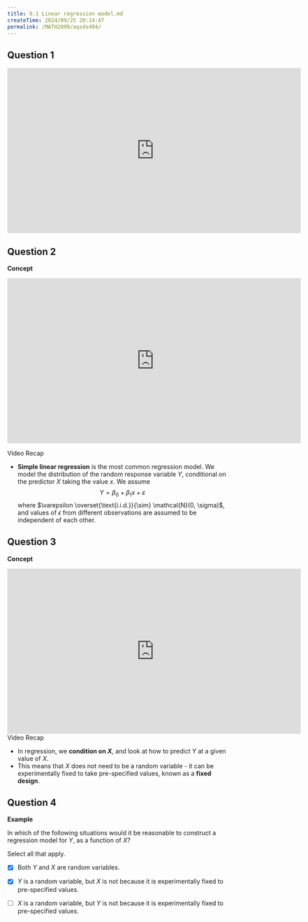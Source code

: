 ```yaml
---
title: 9.1 Linear regression model.md
createTime: 2024/09/25 20:14:47
permalink: /MATH2099/aqs4s494/
---
```


## Question 1

<div class="how_qb">

<iframe width="672" height="378" src="https://www.youtube.com/embed/pLCs_McxQ5s" title="L9 01 Lecture 9 Introduction" frameborder="0" allow="accelerometer; autoplay; clipboard-write; encrypted-media; gyroscope; picture-in-picture; web-share" referrerpolicy="strict-origin-when-cross-origin" allowfullscreen></iframe>

</div>



## Question 2

<div class="how_qb">

**Concept**

<iframe width="672" height="378" src="https://www.youtube.com/embed/a4Pi49gmaJc" title="L9 02 Regression Model Concept" frameborder="0" allow="accelerometer; autoplay; clipboard-write; encrypted-media; gyroscope; picture-in-picture; web-share" referrerpolicy="strict-origin-when-cross-origin" allowfullscreen></iframe>

Video Recap

- **Simple linear regression** is the most common regression model. We model the distribution of the random response variable $Y$, conditional on the predictor $X$ taking the value $x$. We assume
$$ Y = \beta_0 + \beta_1 x + \varepsilon $$
where $\varepsilon \overset{\text{i.i.d.}}{\sim} \mathcal{N}(0, \sigma)$, and values of $\epsilon$ from different observations are assumed to be independent of each other.

</div>

## Question 3

<div class="how_qb">

**Concept**

<iframe width="672" height="378" src="https://www.youtube.com/embed/3dPEtYIQ6DE" title="L9 03 Conditioning on X" frameborder="0" allow="accelerometer; autoplay; clipboard-write; encrypted-media; gyroscope; picture-in-picture; web-share" referrerpolicy="strict-origin-when-cross-origin" allowfullscreen></iframe>
Video Recap

- In regression, we **condition on $X$**, and look at how to predict $Y$ at a given value of $X$.
- This means that $X$ does not need to be a random variable - it can be experimentally fixed to take pre-specified values, known as a **fixed design**.

</div>

## Question 4

<div class="how_qb">

**Example**

In which of the following situations would it be reasonable to construct a regression model for $Y$, as a function of $X$?

Select all that apply.


- [x] Both $Y$ and $X$ are random variables.

- [x] $Y$ is a random variable, but $X$ is not because it is experimentally fixed to pre-specified values.

- [ ] $X$ is a random variable, but $Y$ is not because it is experimentally fixed to pre-specified values.

</div>
